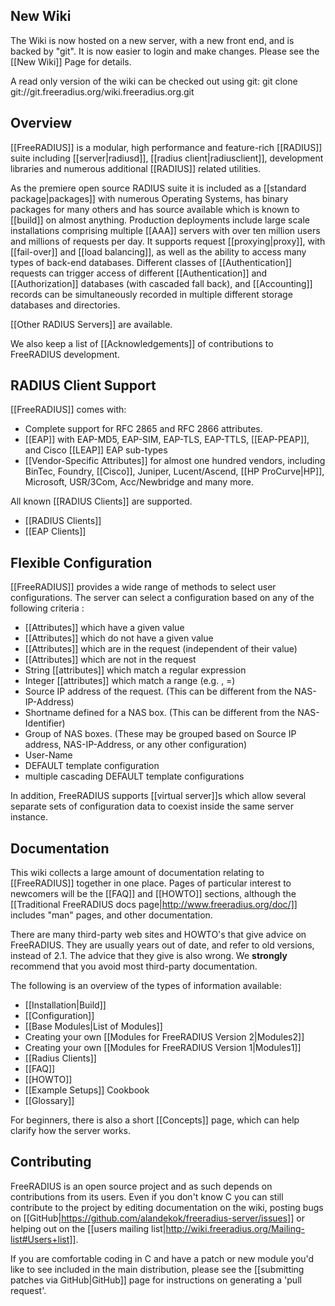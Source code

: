 ## New Wiki
The Wiki is now hosted on a new server, with a new front end, and is backed by "git".  It is now easier to login and make changes.  Please see the [[New Wiki]] Page for details.

A read only version of the wiki can be checked out using git:
    git clone git://git.freeradius.org/wiki.freeradius.org.git

## Overview
[[FreeRADIUS]] is a modular, high performance and feature-rich [[RADIUS]] suite including [[server|radiusd]], [[radius client|radiusclient]], development libraries and numerous additional [[RADIUS]] related utilities.

As the premiere open source RADIUS suite it is included as a [[standard package|packages]] with numerous Operating Systems, has binary packages for many others and has source available which is known to [[build]] on almost anything. Production deployments include large scale installations comprising multiple [[AAA]] servers with over ten million users and millions of requests per day. It supports request [[proxying|proxy]], with [[fail-over]] and [[load balancing]], as well as the ability to access many types of back-end databases. Different classes of [[Authentication]] requests can trigger access of different [[Authentication]] and [[Authorization]] databases (with cascaded fall back), and [[Accounting]] records can be simultaneously recorded in multiple different storage databases and directories.

[[Other RADIUS Servers]] are available.

We also keep a list of [[Acknowledgements]] of contributions to FreeRADIUS development.

## RADIUS Client Support

[[FreeRADIUS]] comes with:

* Complete support for RFC 2865 and RFC 2866 attributes.
* [[EAP]] with EAP-MD5, EAP-SIM, EAP-TLS, EAP-TTLS, [[EAP-PEAP]], and Cisco [[LEAP]] EAP sub-types
* [[Vendor-Specific Attributes]] for almost one hundred vendors, including BinTec, Foundry, [[Cisco]], Juniper, Lucent/Ascend, [[HP ProCurve|HP]], Microsoft, USR/3Com, Acc/Newbridge and many more.

All known [[RADIUS Clients]] are supported.

* [[RADIUS Clients]] 
* [[EAP Clients]]

## Flexible Configuration

[[FreeRADIUS]] provides a wide range of methods to select user configurations. The server can select a configuration based on any of the following criteria : 

* [[Attributes]] which have a given value
* [[Attributes]] which do not have a given value
* [[Attributes]] which are in the request (independent of their value)
* [[Attributes]] which are not in the request
* String [[attributes]] which match a regular expression
* Integer [[attributes]] which match a range (e.g. , =)
* Source IP address of the request. (This can be different from the NAS-IP-Address)
* Shortname defined for a NAS box. (This can be different from the NAS-Identifier)
* Group of NAS boxes. (These may be grouped based on Source IP address, NAS-IP-Address, or any other configuration)
* User-Name
* DEFAULT template configuration
* multiple cascading DEFAULT template configurations

In addition, FreeRADIUS supports [[virtual server]]s which allow several separate sets of configuration data to coexist inside the same server instance.

## Documentation

This wiki collects a large amount of documentation relating to [[FreeRADIUS]] together in one place. Pages of particular interest to newcomers will be the [[FAQ]] and [[HOWTO]] sections, although the [[Traditional FreeRADIUS docs page|http://www.freeradius.org/doc/]] includes "man" pages, and other documentation.

There are many third-party web sites and HOWTO's that give advice on FreeRADIUS.  They are usually years out of date, and refer to old versions, instead of 2.1. The advice that they give is also wrong.  We **strongly** recommend that you avoid most third-party documentation.

The following is an overview of the types of information available:

* [[Installation|Build]]
* [[Configuration]]
* [[Base Modules|List of Modules]]
* Creating your own [[Modules for FreeRADIUS Version 2|Modules2]]
* Creating your own [[Modules for FreeRADIUS Version 1|Modules1]]
* [[Radius Clients]]
* [[FAQ]]
* [[HOWTO]]
* [[Example Setups]] Cookbook
* [[Glossary]]

For beginners, there is also a short [[Concepts]] page, which can help clarify how the server works.

## Contributing
FreeRADIUS is an open source project and as such depends on contributions from its users. Even if you don't know C you can still contribute to the project by editing documentation on the wiki, posting bugs on [[GitHub|https://github.com/alandekok/freeradius-server/issues]] or helping out on the [[users mailing list|http://wiki.freeradius.org/Mailing-list#Users+list]].

If you are comfortable coding in C and have a patch or new module you'd like to see included in the main distribution, please see the [[submitting patches via GitHub|GitHub]] page for instructions on generating a 'pull request'.